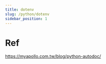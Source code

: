```yaml
---
title: dotenv
slug: /python/dotenv
sidebar_position: 1
---
```


# Ref
https://myapollo.com.tw/blog/python-autodoc/
